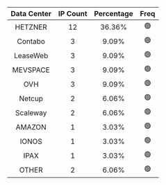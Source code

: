 | Data Center | IP Count | Percentage | Freq |
|:------------:|:--------:|:-----------:|:-----:|
| HETZNER | 12 | 36.36% | 🟢 |
| Contabo | 3 | 9.09% | 🟢 |
| LeaseWeb | 3 | 9.09% | 🟢 |
| MEVSPACE | 3 | 9.09% | 🟢 |
| OVH | 3 | 9.09% | 🟢 |
| Netcup | 2 | 6.06% | 🟢 |
| Scaleway | 2 | 6.06% | 🟢 |
| AMAZON | 1 | 3.03% | 🟢 |
| IONOS | 1 | 3.03% | 🟢 |
| IPAX | 1 | 3.03% | 🟢 |
| OTHER | 2 | 6.06% | 🟢 |